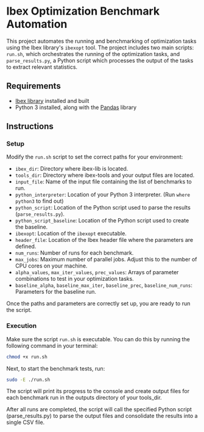# Ibex Optimization Benchmark Automation

This project automates the running and benchmarking of optimization tasks using the Ibex library's `ibexopt` tool. The project includes two main scripts: `run.sh`, which orchestrates the running of the optimization tasks, and `parse_results.py`, a Python script which processes the output of the tasks to extract relevant statistics.

## Requirements

- [Ibex library](http://www.ibex-lib.org/) installed and built
- Python 3 installed, along with the [Pandas](https://pandas.pydata.org/) library

## Instructions

### Setup

Modify the `run.sh` script to set the correct paths for your environment:

- `ibex_dir`: Directory where ibex-lib is located.
- `tools_dir`: Directory where ibex-tools and your output files are located.
- `input_file`: Name of the input file containing the list of benchmarks to run.
- `python_interpreter`: Location of your Python 3 interpreter. (Run `where python3` to find out)
- `python_script`: Location of the Python script used to parse the results (`parse_results.py`).
- `python_script_baseline`: Location of the Python script used to create the baseline.
- `ibexopt`: Location of the `ibexopt` executable.
- `header_file`: Location of the Ibex header file where the parameters are defined.
- `num_runs`: Number of runs for each benchmark.
- `max_jobs`: Maximum number of parallel jobs. Adjust this to the number of CPU cores on your machine.
- `alpha_values`, `max_iter_values`, `prec_values`: Arrays of parameter combinations to test in your optimization tasks.
- `baseline_alpha`, `baseline_max_iter`, `baseline_prec`, `baseline_num_runs`: Parameters for the baseline run.

Once the paths and parameters are correctly set up, you are ready to run the script.

### Execution

Make sure the script `run.sh` is executable. You can do this by running the following command in your terminal:

```bash
chmod +x run.sh
```

Next, to start the benchmark tests, run:

```bash
sudo -E ./run.sh
```

The script will print its progress to the console and create output files for each benchmark run in the outputs directory of your tools_dir.

After all runs are completed, the script will call the specified Python script (parse_results.py) to parse the output files and consolidate the results into a single CSV file.
